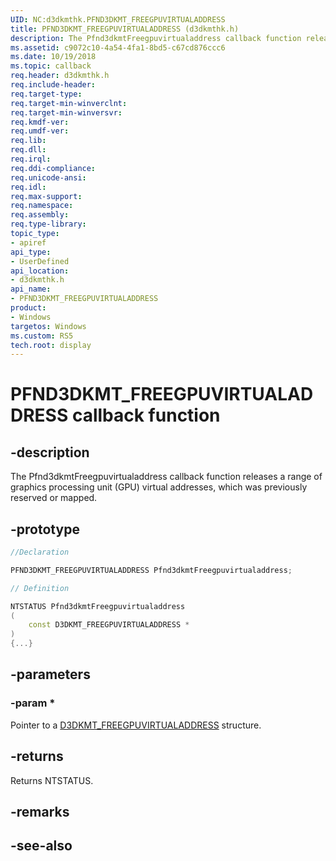 ```yaml
---
UID: NC:d3dkmthk.PFND3DKMT_FREEGPUVIRTUALADDRESS
title: PFND3DKMT_FREEGPUVIRTUALADDRESS (d3dkmthk.h)
description: The Pfnd3dkmtFreegpuvirtualaddress callback function releases a range of graphics processing unit (GPU) virtual addresses, which was previously reserved or mapped.
ms.assetid: c9072c10-4a54-4fa1-8bd5-c67cd876ccc6
ms.date: 10/19/2018
ms.topic: callback
req.header: d3dkmthk.h
req.include-header:
req.target-type:
req.target-min-winverclnt:
req.target-min-winversvr:
req.kmdf-ver:
req.umdf-ver:
req.lib:
req.dll:
req.irql: 
req.ddi-compliance:
req.unicode-ansi:
req.idl:
req.max-support:
req.namespace:
req.assembly:
req.type-library: 
topic_type: 
- apiref
api_type: 
- UserDefined
api_location: 
- d3dkmthk.h
api_name: 
- PFND3DKMT_FREEGPUVIRTUALADDRESS
product:
- Windows
targetos: Windows
ms.custom: RS5
tech.root: display
---
```


# PFND3DKMT_FREEGPUVIRTUALADDRESS callback function

## -description

The Pfnd3dkmtFreegpuvirtualaddress callback function releases a range of graphics processing unit (GPU) virtual addresses, which was previously reserved or mapped.

## -prototype

```cpp
//Declaration

PFND3DKMT_FREEGPUVIRTUALADDRESS Pfnd3dkmtFreegpuvirtualaddress; 

// Definition

NTSTATUS Pfnd3dkmtFreegpuvirtualaddress 
(
	const D3DKMT_FREEGPUVIRTUALADDRESS *
)
{...}

```

## -parameters

### -param * 

Pointer to a [D3DKMT_FREEGPUVIRTUALADDRESS](ns-d3dkmthk-_d3dkmt_freegpuvirtualaddress.md) structure.

## -returns

Returns NTSTATUS.


## -remarks




## -see-also
